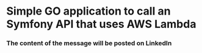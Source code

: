 # Simple GO application to call an Symfony API that uses AWS Lambda

### The content of the message will be posted on LinkedIn
